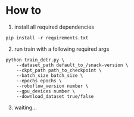 # How to

1. install all required dependencies

```
pip install -r requirements.txt
```

2. run train with a following required args

```
python train_detr.py \
    --dataset_path default_to_/snack-version \
    --ckpt_path path_to_checkpoint \
    --batch_size batch_size \
    --epochs epochs \
    --roboflow_version number \
    --gpu_devices number \
    --download_dataset true/false
```

3. waiting...